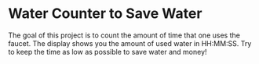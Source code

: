 # Water Counter to Save Water

The goal of this project is to count the amount of time that one uses the faucet. The display shows you the amount of used water in HH:MM:SS. Try to keep the time as low as possible to save water and money!


